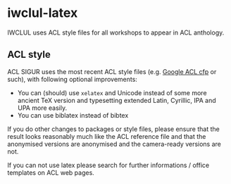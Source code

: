 # iwclul-latex

IWCLUL uses ACL style files for all workshops to appear in ACL anthology.

## ACL style

ACL SIGUR uses the most recent ACL style files (e.g. [Google ACL
cfp](https://www.google.com/search?q=acl+cfp) or such), with following optional
improvements:

* You can (should) use `xelatex` and Unicode instead of some more ancient TeX
  version and typesetting extended Latin, Cyrillic, IPA and UPA more easily.
* You can use biblatex instead of bibtex

If you do other changes to packages or style files, please ensure that the
result looks reasonably much like the ACL reference file and that the anonymised
versions are anonymised and the camera-ready versions are not.

If you can not use latex please search for further informations / office
templates on ACL web pages.
